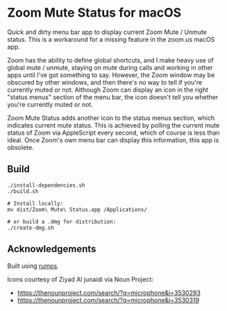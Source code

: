 # Zoom Mute Status for macOS

Quick and dirty menu bar app to display current Zoom Mute / Unmute status. This is a workaround for a missing feature in the zoom.us macOS app.

Zoom has the ability to define global shortcuts, and I make heavy use of global mute / unmute, staying on mute during calls and working in other apps until I've got something to say. However, the Zoom window may be obscured by other windows, and then there's no way to tell if you're currently muted or not. Although Zoom can display an icon in the right "status menus" section of the menu bar, the icon doesn't tell you whether you're currently muted or not.

Zoom Mute Status adds another icon to the status menus section, which indicates current mute status. This is achieved by polling the current mute status of Zoom via AppleScript every second, which of course is less than ideal. Once Zoom's own menu bar can display this information, this app is obsolete.


## Build

```
./install-dependencies.sh
./build.sh

# Install locally:
mv dist/Zoom\ Mute\ Status.app /Applications/

# or build a .dmg for distribution:
./create-dmg.sh
```

## Acknowledgements

Built using [rumps](https://github.com/jaredks/rumps).

Icons courtesy of Ziyad Al junaidi via Noun Project:
- https://thenounproject.com/search/?q=microphone&i=3530293
- https://thenounproject.com/search/?q=microphone&i=3530319
